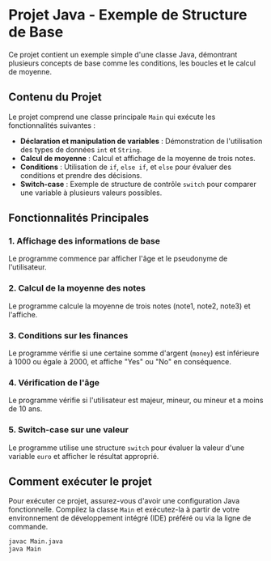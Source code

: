 # Projet Java - Exemple de Structure de Base

Ce projet contient un exemple simple d'une classe Java, démontrant plusieurs concepts de base comme les conditions, les boucles et le calcul de moyenne. 

## Contenu du Projet

Le projet comprend une classe principale `Main` qui exécute les fonctionnalités suivantes :

- **Déclaration et manipulation de variables** : Démonstration de l'utilisation des types de données `int` et `String`.
- **Calcul de moyenne** : Calcul et affichage de la moyenne de trois notes.
- **Conditions** : Utilisation de `if`, `else if`, et `else` pour évaluer des conditions et prendre des décisions.
- **Switch-case** : Exemple de structure de contrôle `switch` pour comparer une variable à plusieurs valeurs possibles.

## Fonctionnalités Principales

### 1. Affichage des informations de base
Le programme commence par afficher l'âge et le pseudonyme de l'utilisateur.

### 2. Calcul de la moyenne des notes
Le programme calcule la moyenne de trois notes (note1, note2, note3) et l'affiche.

### 3. Conditions sur les finances
Le programme vérifie si une certaine somme d'argent (`money`) est inférieure à 1000 ou égale à 2000, et affiche "Yes" ou "No" en conséquence.

### 4. Vérification de l'âge
Le programme vérifie si l'utilisateur est majeur, mineur, ou mineur et a moins de 10 ans.

### 5. Switch-case sur une valeur
Le programme utilise une structure `switch` pour évaluer la valeur d'une variable `euro` et afficher le résultat approprié.

## Comment exécuter le projet

Pour exécuter ce projet, assurez-vous d'avoir une configuration Java fonctionnelle. Compilez la classe `Main` et exécutez-la à partir de votre environnement de développement intégré (IDE) préféré ou via la ligne de commande.

```bash
javac Main.java
java Main
